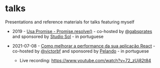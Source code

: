 # talks
Presentations and reference materials for talks featuring myself

- 2019 - [Usa Promise - Promise.resolve()](./promise_resolve/slides.pdf) - co-hosted by [@gabsprates](https://github.com/gabsprates) and sponsored by [Studio Sol](https://www.studiosol.com.br/) - in portuguese

- 2021-07-08 - [Como melhorar a performance da sua aplicação React](./como_melhorar_a_performance_da_sua_aplicacao_react/slides.md) - co-hosted by [@victorbf](https://github.com/victorbf) and sponsored by [Pelando](https://www.pelando.com.br/) - in portuguese
    - Live recording: https://www.youtube.com/watch?v=72_zUj82t84

